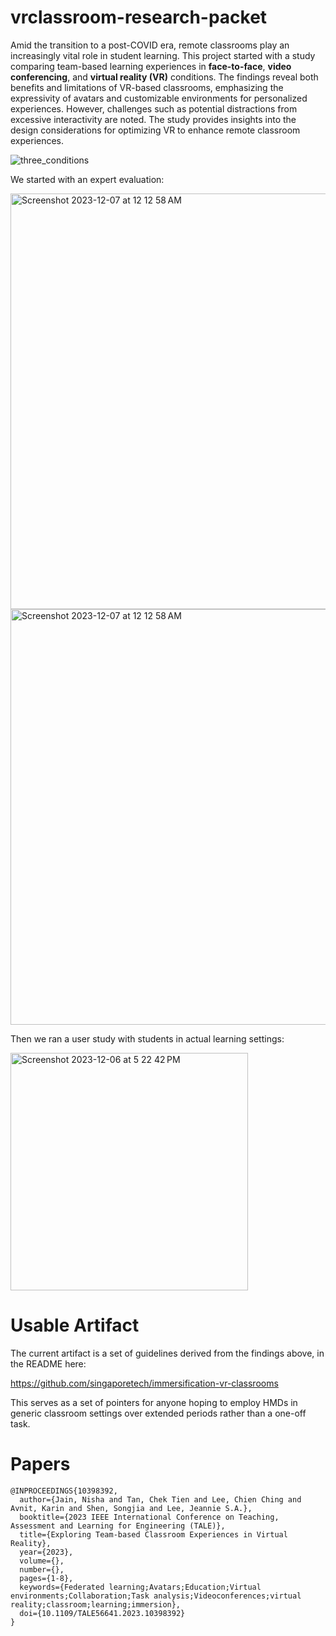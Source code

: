 # vrclassroom-research-packet

Amid the transition to a post-COVID era, remote classrooms play an increasingly vital role in student learning. This project started with a study comparing team-based learning experiences in **face-to-face**, **video conferencing**, and **virtual reality (VR)** conditions. The findings reveal both benefits and limitations of VR-based classrooms, emphasizing the expressivity of avatars and customizable environments for personalized experiences. However, challenges such as potential distractions from excessive interactivity are noted. The study provides insights into the design considerations for optimizing VR to enhance remote classroom experiences.

![three_conditions](https://github.com/singaporetech/vrclassroom-research-packet/assets/3528274/d2f0e6d3-df8f-4088-b627-557b85538c8e)

We started with an expert evaluation:

<img width="665" alt="Screenshot 2023-12-07 at 12 12 58 AM" src="https://github.com/singaporetech/vrclassroom-research-packet/assets/3528274/959c161f-6d0b-47b7-8c52-4da62cc25e5a">

<img width="665" alt="Screenshot 2023-12-07 at 12 12 58 AM" src="https://github.com/singaporetech/vrclassroom-research-packet/assets/3528274/f17d35b1-73ce-4ce6-a4fc-f9610e1af1e0">

Then we ran a user study with students in actual learning settings:

<img width="380" alt="Screenshot 2023-12-06 at 5 22 42 PM" src="https://github.com/singaporetech/vrclassroom-research-packet/assets/3528274/92180d88-fa2e-4afc-bb47-090d32506b66">

# Usable Artifact

The current artifact is a set of guidelines derived from the findings above, in the README here:

https://github.com/singaporetech/immersification-vr-classrooms

This serves as a set of pointers for anyone hoping to employ HMDs in generic classroom settings over extended periods rather than a one-off task.

# Papers

```
@INPROCEEDINGS{10398392,
  author={Jain, Nisha and Tan, Chek Tien and Lee, Chien Ching and Avnit, Karin and Shen, Songjia and Lee, Jeannie S.A.},
  booktitle={2023 IEEE International Conference on Teaching, Assessment and Learning for Engineering (TALE)}, 
  title={Exploring Team-based Classroom Experiences in Virtual Reality}, 
  year={2023},
  volume={},
  number={},
  pages={1-8},
  keywords={Federated learning;Avatars;Education;Virtual environments;Collaboration;Task analysis;Videoconferences;virtual reality;classroom;learning;immersion},
  doi={10.1109/TALE56641.2023.10398392}
}
```
